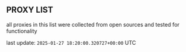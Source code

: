 ## PROXY LIST

all proxies in this list were collected from open sources and tested for functionality

last update: `2025-01-27 18:20:00.320727+00:00` UTC